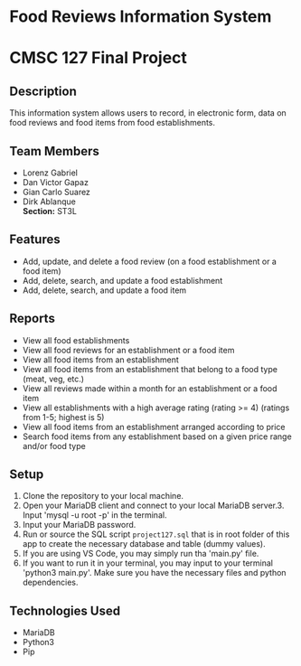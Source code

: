 # Food Reviews Information System
# CMSC 127 Final Project

## Description
This information system allows users to record, in electronic form, data on food reviews and food items from food establishments.

## Team Members
- Lorenz Gabriel
- Dan Victor Gapaz
- Gian Carlo Suarez
- Dirk Ablanque <br/>
**Section:** ST3L

## Features
- Add, update, and delete a food review (on a food establishment or a food item)
- Add, delete, search, and update a food establishment
- Add, delete, search, and update a food item

## Reports
- View all food establishments
- View all food reviews for an establishment or a food item
- View all food items from an establishment
- View all food items from an establishment that belong to a food type (meat, veg, etc.)
- View all reviews made within a month for an establishment or a food item
- View all establishments with a high average rating (rating >= 4) (ratings from 1-5; highest is 5)
- View all food items from an establishment arranged according to price
- Search food items from any establishment based on a given price range and/or food type

## Setup
1. Clone the repository to your local machine.
2. Open your MariaDB client and connect to your local MariaDB server.3. Input 'mysql -u root -p' in the terminal.
4. Input your MariaDB password.
5. Run or source the SQL script `project127.sql` that is in root folder of this app to create the necessary database and table (dummy values).
6. If you are using VS Code, you may simply run tha 'main.py' file.
7. If you want to run it in your terminal, you may input to your terminal 'python3 main.py'. Make sure you have the necessary files and python dependencies.

## Technologies Used
- MariaDB
- Python3
- Pip